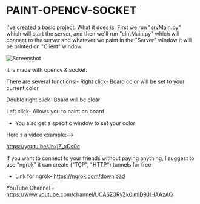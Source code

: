 # PAINT-OPENCV-SOCKET
I've created a basic project. What it does is, First we run "srvMain.py" which will start the server, and then we'll run "clntMain.py" which will connect to the server and whatever we paint in the "Server" window it will be printed on "Client" window.

![Screenshot](https://user-images.githubusercontent.com/82229055/114259774-f912f480-99ed-11eb-8b3e-626fd6d48a77.png)

It is made with opencv & socket.

There are several functions:-
Right click- Board color will be set to your current color

Double right click- Board will be clear

Left click- Allows you to paint on board

* You also get a specific window to set your color

Here's a video example:-->

https://youtu.be/JnxjZ_xDs0c

If you want to connect to your friends without paying anything, I suggest to use "ngrok" it can create ("TCP", "HTTP") tunnels for free

* Link for ngrok- https://ngrok.com/download


YouTube Channel - https://www.youtube.com/channel/UCASZ3RyZk0lmlD9JIHAAzAQ
